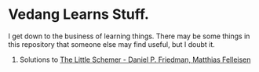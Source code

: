 # Vedang Learns Stuff.

I get down to the business of learning things. There may be some
things in this repository that someone else may find useful, but I
doubt it.

 1. Solutions to [The Little Schemer -  Daniel P. Friedman, Matthias Felleisen](http://vedang.me/learns_stuff/little-cljer.html)

